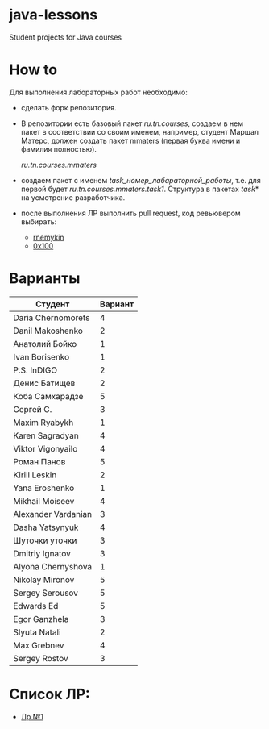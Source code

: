 # java-lessons
Student projects for Java courses

# How to

Для выполнения лабораторных работ необходимо:
- сделать форк репозитория.
- В репозитории есть базовый пакет *ru.tn.courses*, создаем в нем пакет в соответствии со своим именем,
например, студент Маршал Мэтерс, должен создать пакет mmaters (первая буква имени и фамилия полностью).

    *ru.tn.courses.mmaters*

- создаем пакет c именем *task_номер_лабараторной_работы*, т.е. для первой будет
*ru.tn.courses.mmaters.task1*. 
Структура в пакетах *task** на усмотрение разработчика.
- после выполнения ЛР выполнить pull request, код ревьювером выбирать:
    - [rnemykin](https://github.com/rnemykin)
    - [0x100](https://github.com/0x100)

# Варианты
| Студент | Вариант |
| ------ | ------ |
| Daria Chernomorets  | 4 |
| Danil Makoshenko    | 2 |
| Анатолий Бойко      | 1 |
| Ivan Borisenko      | 1 |
| P.S. InDIGO         | 2 |
| Денис Батищев       | 2 |
| Коба Самхарадзе     | 5 |
| Сергей С.           | 3 |
| Maxim Ryabykh       | 1 |
| Karen Sagradyan     | 4 |
| Viktor Vigonyailo   | 4 |
| Роман Панов         | 5 |
| Kirill Leskin       | 2 |
| Yana Eroshenko      | 1 |
| Mikhail Moiseev     | 4 |
| Alexander Vardanian | 3 |
| Dasha Yatsynyuk     | 4 |
| Шуточки уточки      | 3 |
| Dmitriy Ignatov     | 3 |
| Alyona Chernyshova  | 1 |
| Nikolay Mironov     | 5 |
| Sergey Serousov     | 5 |
| Edwards Ed          | 5 |
| Egor Ganzhela       | 3 |
| Slyuta Natali       | 2 |
| Max Grebnev         | 4 |
| Sergey Rostov       | 3 |

# Список ЛР:
- [Лр №1](https://github.com/0x100/java-lessons/wiki/task1)
